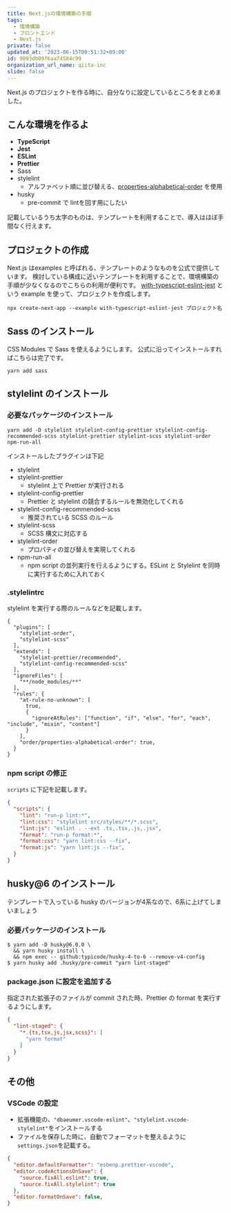 ```yaml
---
title: Next.jsの環境構築の手順
tags:
  - 環境構築
  - フロントエンド
  - Next.js
private: false
updated_at: '2023-06-15T00:51:32+09:00'
id: 9893db09f6aa74584c99
organization_url_name: qiita-inc
slide: false
---
```

Next.js のプロジェクトを作る時に、自分なりに設定しているところをまとめました。

## こんな環境を作るよ

- **TypeScript**
- **Jest**
- **ESLint**
- **Prettier**
- Sass
- stylelint
  - アルファベット順に並び替える、[properties-alphabetical-order](https://github.com/hudochenkov/stylelint-order/blob/master/rules/properties-alphabetical-order/README.md#properties-alphabetical-order) を使用
- husky
  - pre-commit で lintを回す用にしたい

記載しているうち太字のものは、テンプレートを利用することで、導入はほぼ手間なく行えます。

## プロジェクトの作成

Next.js はexamples と呼ばれる、テンプレートのようなものを公式で提供しています。
検討している構成に近いテンプレートを利用することで、環境構築の手順が少なくなるのでこちらの利用が便利です。
[with-typescript-eslint-jest](https://github.com/vercel/next.js/tree/canary/examples/with-typescript-eslint-jest) という example を使って、プロジェクトを作成します。

```
npx create-next-app --example with-typescript-eslint-jest プロジェクト名
```

## Sass のインストール

CSS Modules で Sass を使えるようにします。
公式に沿ってインストールすればこちらは完了です。

```
yarn add sass
```

## stylelint のインストール

### 必要なパッケージのインストール

```
yarn add -D stylelint stylelint-config-prettier stylelint-config-recommended-scss stylelint-prettier stylelint-scss stylelint-order npm-run-all
```

インストールしたプラグインは下記

- stylelint
- stylelint-prettier
  - stylelint 上で Prettier が実行される
- stylelint-config-prettier
  - Prettier と stylelint の競合するルールを無効化してくれる
- stylelint-config-recommended-scss
  - 推奨されている SCSS のルール
- stylelint-scss
  - SCSS 構文に対応する
- stylelint-order
  - プロパティの並び替えを実現してくれる
- npm-run-all
  - npm script の並列実行を行えるようにする。ESLint と Stylelint を同時に実行するために入れておく

### .stylelintrc

stylelint を実行する際のルールなどを記載します。

```json:.stylelintrc
{
  "plugins": [
    "stylelint-order",
    "stylelint-scss"
  ],
  "extends": [
    "stylelint-prettier/recommended",
    "stylelint-config-recommended-scss"
  ],
  "ignoreFiles": [
    "**/node_modules/**"
  ],
  "rules": {
    "at-rule-no-unknown": [
      true,
      {
        "ignoreAtRules": ["function", "if", "else", "for", "each", "include", "mixin", "content"]
      }
    ],
    "order/properties-alphabetical-order": true,
  }
}
```

### npm script の修正

`scripts` に下記を記載します。

```json:package.json
{
  "scripts": {
    "lint": "run-p lint:*",
    "lint:css": "stylelint src/styles/**/*.scss",
    "lint:js": "eslint . --ext .ts,.tsx,.js,.jsx",
    "format": "run-p format:*",
    "format:css": "yarn lint:css --fix",
    "format:js": "yarn lint:js --fix",
  }
}
```

## husky@6 のインストール

テンプレートで入っている husky のバージョンが4系なので、6系に上げてしまいましょう

### 必要パッケージのインストール

```
$ yarn add -D husky@6.0.0 \
  && yarn husky install \
  && npm exec -- github:typicode/husky-4-to-6 --remove-v4-config
$ yarn husky add .husky/pre-commit "yarn lint-staged"
```

### package.json に設定を追加する

指定された拡張子のファイルが commit された時、Prettier の format を実行するようにします。

```json:package.json
{
  "lint-staged": {
    "*.{ts,tsx,js,jsx,scss}": [
      "yarn format"
    ]
  }
}
```

## その他

### VSCode の設定

- 拡張機能の、`"dbaeumer.vscode-eslint"`、`"stylelint.vscode-stylelint"`をインストールする
- ファイルを保存した時に、自動でフォーマットを整えるように `settings.json`を記載する。

```json:.vscode/settings.json
{
  "editor.defaultFormatter": "esbenp.prettier-vscode",
  "editor.codeActionsOnSave": {
    "source.fixAll.eslint": true,
    "source.fixAll.stylelint": true
  },
  "editor.formatOnSave": false,
}
```

